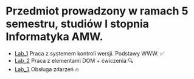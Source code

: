 # Przedmiot prowadzony w ramach 5 semestru, studiów I stopnia Informatyka AMW.

* [Lab_1](https://github.com/AdamSzr/projektowanie-serwisow-www-Szreiber-185ic/tree/master/Lab_1) Praca z systemem kontroli wersji. Podstawy WWW. :white_check_mark:
* [Lab_2](https://github.com/AdamSzr/projektowanie-serwisow-www-Szreiber-185ic/tree/master/Lab_2) Praca z elementami DOM + ćwiczenia :mag:
* [Lab_3]() Obsługa zdarzeń :fire: